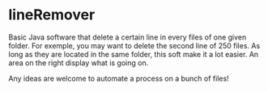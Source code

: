 # lineRemover
Basic Java software that delete a certain line in every files of one given folder.
For exemple, you may want to delete the second line of 250 files. As long as they are located in the same folder, this soft make it a lot easier. 
An area on the right display what is going on.

Any ideas are welcome to automate a process on a bunch of files!
